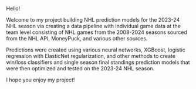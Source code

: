 Hello!

Welcome to my project building NHL prediction models for the 2023-24 NHL season via creating a data 
pipeline with individual game data at the team level consisting of NHL games from the 2008-2024 seasons sourced from 
the NHL API, MoneyPuck, and various other sources.

Predictions were created using various neural networks, XGBoost, logistic regression with ElasticNet regularization, and other 
methods to create win/loss classifiers and single season final standings prediction models that were then optimized and tested on the 2023-24 NHL season.

I hope you enjoy my project!
